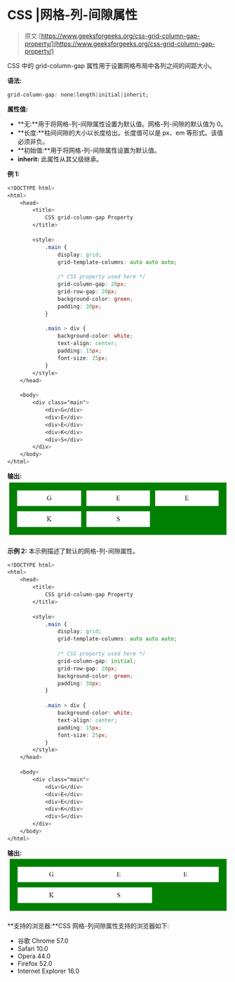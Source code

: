 # CSS |网格-列-间隙属性

> 原文:[https://www.geeksforgeeks.org/css-grid-column-gap-property/](https://www.geeksforgeeks.org/css-grid-column-gap-property/)

CSS 中的 grid-column-gap 属性用于设置网格布局中各列之间的间距大小。

**语法:**

```css
grid-column-gap: none|length|initial|inherit;
```

**属性值:**

*   **无:**用于将网格-列-间隙属性设置为默认值。网格-列-间隙的默认值为 0。
*   **长度:**柱间间隙的大小以长度给出。长度值可以是 px、em 等形式。该值必须非负。
*   **初始值:**用于将网格-列-间隙属性设置为默认值。
*   **inherit:** 此属性从其父级继承。

**例 1:**

```css
<!DOCTYPE html>
<html>
    <head>
        <title>
            CSS grid-column-gap Property
        </title>

        <style>
            .main {
                display: grid;
                grid-template-columns: auto auto auto;

                /* CSS property used here */
                grid-column-gap: 20px;
                grid-row-gap: 20px;
                background-color: green;
                padding: 30px;
            }

            .main > div {
                background-color: white;
                text-align: center;
                padding: 15px;
                font-size: 25px;
            }
        </style>
    </head>

    <body>
        <div class="main">
            <div>G</div>
            <div>E</div>
            <div>E</div>
            <div>K</div>
            <div>S</div>
        </div>
    </body>
</html>                    
```

**输出:**
![](img/cb888f1558a5a3de9bc1736257152be6.png)

**示例 2:** 本示例描述了默认的网格-列-间隙属性。

```css
<!DOCTYPE html>
<html>
    <head>
        <title>
            CSS grid-column-gap Property
        </title>

        <style>
            .main {
                display: grid;
                grid-template-columns: auto auto auto;

                /* CSS property used here */
                grid-column-gap: initial;
                grid-row-gap: 20px;
                background-color: green;
                padding: 30px;
            }

            .main > div {
                background-color: white;
                text-align: center;
                padding: 15px;
                font-size: 25px;
            }
        </style>
    </head>

    <body>
        <div class="main">
            <div>G</div>
            <div>E</div>
            <div>E</div>
            <div>K</div>
            <div>S</div>
        </div>
    </body>
</html>                    
```

**输出:**
![](img/66a7e3ba8b7d1e91894c9f263c31e8be.png)

**支持的浏览器:**CSS 网格-列间隙属性支持的浏览器如下:

*   谷歌 Chrome 57.0
*   Safari 10.0
*   Opera 44.0
*   Firefox 52.0
*   Internet Explorer 16.0